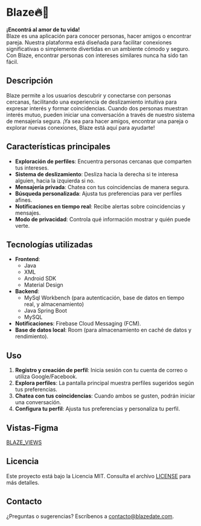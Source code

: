 # Blaze🔥💜

**¡Encontrá al amor de tu vida!**  
Blaze es una aplicación para conocer personas, hacer amigos o encontrar pareja. Nuestra plataforma está diseñada para facilitar conexiones significativas o simplemente divertidas en un ambiente cómodo y seguro. Con Blaze, encontrar personas con intereses similares nunca ha sido tan fácil.

## Descripción

Blaze permite a los usuarios descubrir y conectarse con personas cercanas, facilitando una experiencia de deslizamiento intuitiva para expresar interés y formar coincidencias. Cuando dos personas muestran interés mutuo, pueden iniciar una conversación a través de nuestro sistema de mensajería segura. ¡Ya sea para hacer amigos, encontrar una pareja o explorar nuevas conexiones, Blaze está aquí para ayudarte!

## Características principales

- **Exploración de perfiles**: Encuentra personas cercanas que comparten tus intereses.
- **Sistema de deslizamiento**: Desliza hacia la derecha si te interesa alguien, hacia la izquierda si no.
- **Mensajería privada**: Chatea con tus coincidencias de manera segura.
- **Búsqueda personalizada**: Ajusta tus preferencias para ver perfiles afines.
- **Notificaciones en tiempo real**: Recibe alertas sobre coincidencias y mensajes.
- **Modo de privacidad**: Controla qué información mostrar y quién puede verte.

## Tecnologías utilizadas

- **Frontend**: 
    - Java
    - XML
    - Android SDK
    - Material Design
- **Backend**:
    - MySql Workbench (para autenticación, base de datos en tiempo real, y almacenamiento)
    - Java Spring Boot
    - MySQL
- **Notificaciones**: Firebase Cloud Messaging (FCM).
- **Base de datos local**: Room (para almacenamiento en caché de datos y rendimiento).


## Uso

1. **Registro y creación de perfil**: Inicia sesión con tu cuenta de correo o utiliza Google/Facebook.
2. **Explora perfiles**: La pantalla principal muestra perfiles sugeridos según tus preferencias.
3. **Chatea con tus coincidencias**: Cuando ambos se gusten, podrán iniciar una conversación.
4. **Configura tu perfil**: Ajusta tus preferencias y personaliza tu perfil.


## Vistas-Figma
[BLAZE_VIEWS](https://www.figma.com/design/cLgbQC5QP8XhtAKjnCJJVt/View-Blaze?node-id=0-1&node-type=canvas&t=PLyoUWWtMjmBCymV-0) 

## Licencia

Este proyecto está bajo la Licencia MIT. Consulta el archivo [LICENSE](LICENSE.md) para más detalles.

## Contacto

¿Preguntas o sugerencias? Escríbenos a [contacto@blazedate.com](mailto:contacto@blazedate.com).
